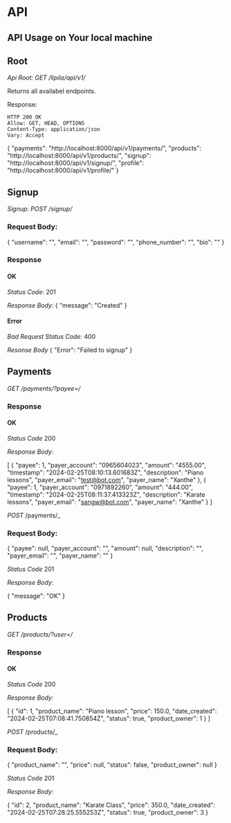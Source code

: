 # API

## API Usage on Your local machine

## Root
_Api Root: GET /lipila/api/v1/_

Returns all availabel endpoints.

Response:

    HTTP 200 OK
    Allow: GET, HEAD, OPTIONS
    Content-Type: application/json
    Vary: Accept

   {
        "payments": "http://localhost:8000/api/v1/payments/",
        "products": "http://localhost:8000/api/v1/products/",
        "signup": "http://localhost:8000/api/v1/signup/",
        "profile": "http://localhost:8000/api/v1/profile/"
    }

## Signup
_Signup: POST /signup/_

### Request Body:

{
    "username": "", 
    "email": "",
    "password": "",
    "phone_number": "",
    "bio": ""
}

### Response

#### OK
 *Status Code:* 201

 *Response Body:*
{
    "message": "Created"
}

#### Error
*Bad Request*
*Status Code:* 400

*Resonse Body*
{
    "Error": "Failed to signup"
}

## Payments
_GET /payments/?payee=<username>/_

### Response
#### OK
*Status Code* 200

*Response Body:*

[
    {
        "payee": 1,
        "payer_account": "0965604023",
        "amount": "4555.00",
        "timestamp": "2024-02-25T08:10:13.601683Z",
        "description": "Piano lessons",
        "payer_email": "test@bot.com",
        "payer_name": "Xanthe"
    },
    {
        "payee": 1,
        "payer_account": "0971892260",
        "amount": "444.00",
        "timestamp": "2024-02-25T08:11:37.413323Z",
        "description": "Karate lessons",
        "payer_email": "sangw@bot.com",
        "payer_name": "Xanthe"
    }
]

_POST_ /payments/_

### Request Body:

{
    "payee": null,
    "payer_account": "",
    "amount": null,
    "description": "",
    "payer_email": "",
    "payer_name": ""
}

*Status Code* 201

*Response Body:*

{
    "message": "OK"
}
## Products
_GET /products/?user=<username>/_

### Response
#### OK
*Status Code* 200

*Response Body:*

[
    {
        "id": 1,
        "product_name": "Piano lesson",
        "price": 150.0,
        "date_created": "2024-02-25T07:08:41.750854Z",
        "status": true,
        "product_owner": 1
    }
]


_POST_ /products/_

### Request Body:

{
    "product_name": "",
    "price": null,
    "status": false,
    "product_owner": null
}

*Status Code* 201

*Response Body:*

{
    "id": 2,
    "product_name": "Karate Class",
    "price": 350.0,
    "date_created": "2024-02-25T07:28:25.555253Z",
    "status": true,
    "product_owner": 3
}
